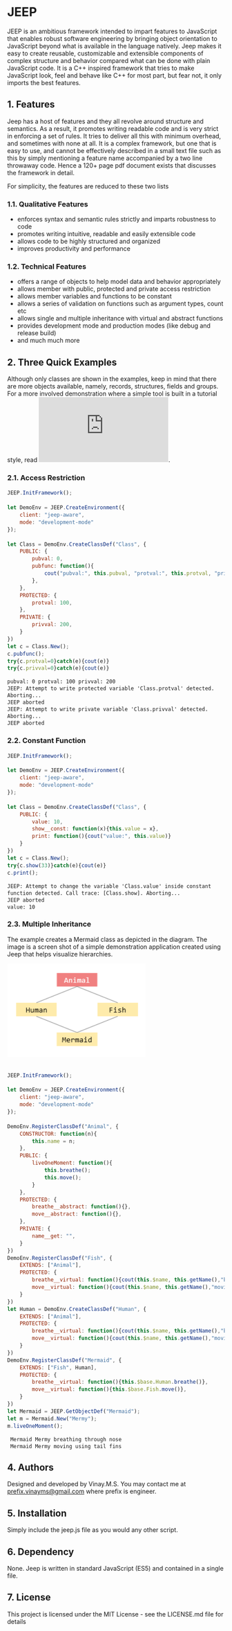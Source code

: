 # JEEP

JEEP is an ambitious framework intended to impart features to JavaScript that enables robust software engineering by bringing object orientation to JavaScript beyond what is available in the language natively. Jeep makes it easy to create reusable, customizable and extensible components of complex structure and behavior compared what can be done with plain JavaScript code. It is a C++ inspired framework that tries to make JavaScript look, feel and behave like C++ for most part, but fear not, it only imports the best features.  

## 1. Features

Jeep has a host of features and they all revolve around structure and semantics. As a result, it promotes writing readable code and is very strict in enforcing a set of rules. It tries to deliver all this with minimum overhead, and sometimes with none at all. It is a complex framework, but one that is easy to use, and cannot be effectively described in a small text file such as this by simply mentioning a feature name accompanied by a two line throwaway code. Hence a 120+ page pdf document exists that discusses the framework in detail.

For simplicity, the features are reduced to these two lists

### 1.1. Qualitative Features
- enforces syntax and semantic rules strictly and imparts robustness to code
- promotes writing intuitive, readable and easily extensible code
- allows code to be highly structured and organized
- improves productivity and performance

### 1.2. Technical Features
- offers a range of objects to help model data and behavior appropriately
- allows member with public, protected and private access restriction
- allows member variables and functions to be constant
- allows a series of validation on functions such as argument types, count etc
- allows single and multiple inheritance with virtual and abstract functions
- provides development mode and production modes (like debug and release build)
- and much much more

## 2. Three Quick Examples

Although only classes are shown in the examples, keep in mind that there are more objects available, namely, records, structures, fields and groups.  For a more involved demonstration where a simple tool is built in a tutorial style, read ![this](https://github.com/vinayms2017/JEEP2018/blob/master/demo.md).

### 2.1. Access Restriction

``` javascript
JEEP.InitFramework();

let DemoEnv = JEEP.CreateEnvironment({
    client: "jeep-aware", 
    mode: "development-mode"
});

let Class = DemoEnv.CreateClassDef("Class", {
    PUBLIC: {
        pubval: 0,
        pubfunc: function(){
            cout("pubval:", this.pubval, "protval:", this.protval, "privval:", this.privval)
        },
    },
    PROTECTED: {
        protval: 100,
    },
    PRIVATE: {
        privval: 200,
    }
})
let c = Class.New();
c.pubfunc();
try{c.protval=0}catch(e){cout(e)}
try{c.privval=0}catch(e){cout(e)}
```

```
pubval: 0 protval: 100 privval: 200 
JEEP: Attempt to write protected variable 'Class.protval' detected. Aborting... 
JEEP aborted 
JEEP: Attempt to write private variable 'Class.privval' detected. Aborting... 
JEEP aborted
```

### 2.2. Constant Function

``` javascript
JEEP.InitFramework();

let DemoEnv = JEEP.CreateEnvironment({
    client: "jeep-aware", 
    mode: "development-mode"
});

let Class = DemoEnv.CreateClassDef("Class", {
    PUBLIC: { 
        value: 10,
        show__const: function(x){this.value = x},
        print: function(){cout("value:", this.value)}
    }
})
let c = Class.New();
try{c.show(33)}catch(e){cout(e)}
c.print();
```

```
JEEP: Attempt to change the variable 'Class.value' inside constant function detected. Call trace: [Class.show]. Aborting... 
JEEP aborted
value: 10
```

### 2.3. Multiple Inheritance

The example creates a Mermaid class as depicted in the diagram. The image is a screen shot of a simple demonstration application created using Jeep that helps visualize hierarchies.

![](https://github.com/vinayms2017/JEEP/blob/master/mermaiddemo.jpg)

``` javascript

JEEP.InitFramework();

let DemoEnv = JEEP.CreateEnvironment({
    client: "jeep-aware", 
    mode: "development-mode"
});

DemoEnv.RegisterClassDef("Animal", {
    CONSTRUCTOR: function(n){
        this.name = n;
    },
    PUBLIC: {
        liveOneMoment: function(){
            this.breathe();
            this.move();
        }
    },
    PROTECTED: {
        breathe__abstract: function(){},
        move__abstract: function(){},
    },
    PRIVATE: {
        name__get: "",
    }
})
DemoEnv.RegisterClassDef("Fish", {
    EXTENDS: ["Animal"],
    PROTECTED: {
        breathe__virtual: function(){cout(this.$name, this.getName(),"breathing through gills")},
        move__virtual: function(){cout(this.$name, this.getName(),"moving using tail fins")},
    }
})
let Human = DemoEnv.CreateClassDef("Human", {
    EXTENDS: ["Animal"],
    PROTECTED: {
        breathe__virtual: function(){cout(this.$name, this.getName(),"breathing through nose")},
        move__virtual: function(){cout(this.$name, this.getName(),"moving by walking")},
    }
})
DemoEnv.RegisterClassDef("Mermaid", {
    EXTENDS: ["Fish", Human],
    PROTECTED: {
        breathe__virtual: function(){this.$base.Human.breathe()},
        move__virtual: function(){this.$base.Fish.move()},
    }
})
let Mermaid = JEEP.GetObjectDef("Mermaid");
let m = Mermaid.New("Mermy");
m.liveOneMoment();
```

```
 Mermaid Mermy breathing through nose 
 Mermaid Mermy moving using tail fins
```

## 4. Authors

Designed and developed by Vinay.M.S. You may contact me at prefix.vinayms@gmail.com where prefix is engineer.

## 5. Installation

Simply include the jeep.js file as you would any other script.

## 6. Dependency

None. Jeep is written in standard JavaScript (ES5) and contained in a single file.

## 7. License

This project is licensed under the MIT License - see the LICENSE.md file for details
